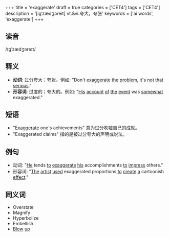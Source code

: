+++
title = 'exaggerate'
draft = true
categories = ['CET4']
tags = ['CET4']
description = '[igˈzædʒəreit] vt.&vi.夸大，夸张'
keywords = ['ai words', 'exaggerate']
+++

## 读音
/ɪɡˈzædʒəreɪt/

## 释义
- **动词**: 过分夸大；夸张。例如: "Don't [exaggerate](/zh/post/exaggerate/) [the](/zh/post/the/) [problem](/zh/post/problem/), it's [not](/zh/post/not/) [that](/zh/post/that/) [serious](/zh/post/serious/)."
- **形容词**: 过度的；夸大的。例如: "[His](/zh/post/his/) [account](/zh/post/account/) [of](/zh/post/of/) [the](/zh/post/the/) [event](/zh/post/event/) was [somewhat](/zh/post/somewhat/) exaggerated."

## 短语
- "[Exaggerate](/zh/post/exaggerate/) one's achievements" 意为过分吹嘘自己的成就。
- "Exaggerated claims" 指的是被过分夸大的声明或说法。

## 例句
- 动词: "[He](/zh/post/he/) tends [to](/zh/post/to/) [exaggerate](/zh/post/exaggerate/) [his](/zh/post/his/) accomplishments [to](/zh/post/to/) [impress](/zh/post/impress/) others."
- 形容词: "[The](/zh/post/the/) [artist](/zh/post/artist/) [used](/zh/post/used/) exaggerated proportions [to](/zh/post/to/) [create](/zh/post/create/) [a](/zh/post/a/) cartoonish [effect](/zh/post/effect/)."

## 同义词
- Overstate
- Magnify
- Hyperbolize
- Embellish
- [Blow](/zh/post/blow/) [up](/zh/post/up/)
